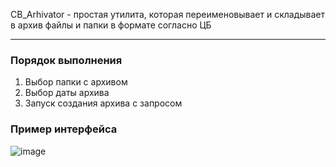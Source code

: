 CB_Arhivator - простая утилита, которая переименовывает и складывает в архив файлы и папки в формате согласно ЦБ

---------------------------------------------------------------------------------------------
### Порядок выполнения

1. Выбор папки с архивом
2. Выбор даты архива
4. Запуск создания архива с запросом

### Пример интерфейса

![image](https://github.com/user-attachments/assets/e5a3c4e4-b3f4-4a2d-9536-2d47d9c7bd53)
